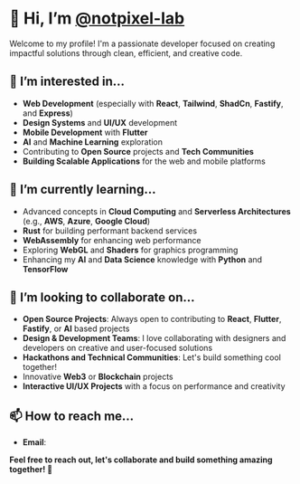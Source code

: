 # 👋 Hi, I’m [@notpixel-lab](https://github.com/notpixel-lab)

Welcome to my profile! I'm a passionate developer focused on creating impactful solutions through clean, efficient, and creative code.

## 👀 I’m interested in...
- **Web Development** (especially with **React**, **Tailwind**,  **ShadCn**, **Fastify**, and **Express**)
- **Design Systems** and **UI/UX** development
- **Mobile Development** with **Flutter**
- **AI** and **Machine Learning** exploration
- Contributing to **Open Source** projects and **Tech Communities**
- **Building Scalable Applications** for the web and mobile platforms

## 🌱 I’m currently learning...
- Advanced concepts in **Cloud Computing** and **Serverless Architectures** (e.g., **AWS**, **Azure**, **Google Cloud**)
- **Rust** for building performant backend services
- **WebAssembly** for enhancing web performance
- Exploring **WebGL** and **Shaders** for graphics programming
- Enhancing my **AI** and **Data Science** knowledge with **Python** and **TensorFlow**

## 💞️ I’m looking to collaborate on...
- **Open Source Projects**: Always open to contributing to **React**, **Flutter**, **Fastify**, or **AI** based projects
- **Design & Development Teams**: I love collaborating with designers and developers on creative and user-focused solutions
- **Hackathons and Technical Communities**: Let's build something cool together!
- Innovative **Web3** or **Blockchain** projects
- **Interactive UI/UX Projects** with a focus on performance and creativity

## 📫 How to reach me...
- **Email**: [](mailto:mrzban@gmail.com)






**Feel free to reach out, let's collaborate and build something amazing together! 🚀**

